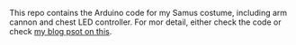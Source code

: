 This repo contains the Arduino code for my Samus costume, including arm cannon and chest LED controller. For mor detail, either check the code or check [my blog psot on this](dmckinnon.github.io/Samus-Arm-Cannon). 

